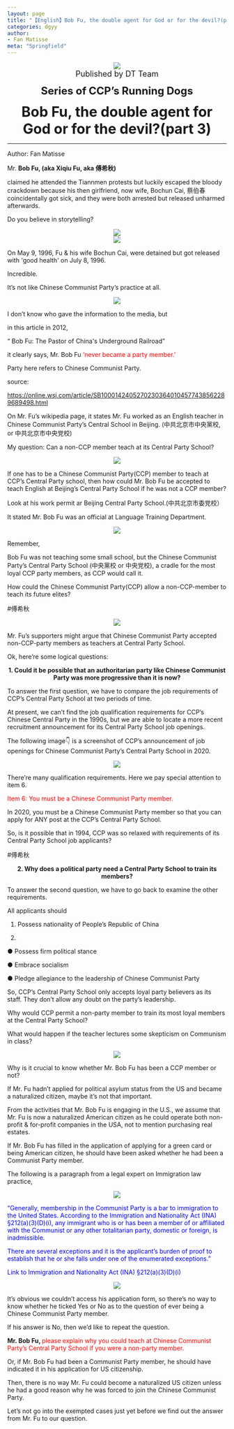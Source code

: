 ```yaml
---
layout: page
title: "【English】Bob Fu, the double agent for God or for the devil?(part 3)"
categories: dgyy
author:
- Fan Matisse
meta: "Springfield"
---
```




<center>
    <img src="../../../../image/dt/logo.png"/>
</center>

<center>
    <font size=4>
        Published by DT Team
    </font>
</center>
    
**<center><font size=5>Series of CCP’s Running Dogs</font></center>**
    
**<center><font size=6>Bob Fu, the double agent for God or for the devil?(part 3)</font></center>**

<hr>

Author: Fan Matisse

Mr. **Bob Fu, (aka Xiqiu Fu, aka 傅希秋)**

claimed he attended the Tiannmen protests but luckily escaped the bloody crackdown because his then girlfriend, now wife, Bochun Cai, 蔡伯春coincidentally got sick, and they were both arrested but released unharmed afterwards.

Do you believe in storytelling?

<center>
    <img src="../../../../image/dt/fxq_3_1.png"/>
</center>

<center>
    <img src="../../../../image/dt/fxq_3_2.png"/>
</center>

On May 9, 1996, Fu & his wife Bochun Cai, were detained but got released with 'good health' on July 8, 1996. 

Incredible. 

It’s not like Chinese Communist Party’s practice at all.

<center>
    <img src="../../../../image/dt/fxq_3_3.png"/>
</center>

I don’t know who gave the information to the media, but 

in this article in 2012, 

“ Bob Fu: The Pastor of China's Underground Railroad”

it clearly says, Mr. Bob Fu <font color="red">‘never became a party member.’ </font>

Party here refers to Chinese Communist Party.

source:

https://online.wsj.com/article/SB10001424052702303640104577438562289689498.html

On Mr. Fu’s wikipedia page, it states Mr. Fu worked as an English teacher in Chinese Communist Party’s Central School in Beijing. (中共北京市中央黨校, or 中共北京市中央党校)

My question: Can a non-CCP member teach at its Central Party School?

<center>
    <img src="../../../../image/dt/fxq_3_4.png"/>
</center>

If one has to be a Chinese Communist Party(CCP) member to teach at CCP’s Central Party school, then how could Mr. Bob Fu be accepted to teach English at Beijing’s Central Party School if he was not a CCP member? 

Look at his work permit ar Beijing Central Party School.(中共北京市委党校）

It stated Mr. Bob Fu was an official at Language Training Department.

<center>
    <img src="../../../../image/dt/fxq_3_5.png"/>
</center>

Remember, 

Bob Fu was not teaching some small school, but the Chinese Communist Party’s Central Party School (中央黨校 or 中央党校), a cradle for the most loyal CCP party members, as CCP would call it.

How could the Chinese Communist Party(CCP) allow a non-CCP-member to teach its future elites?

#傅希秋

<center>
    <img src="../../../../image/dt/fxq_3_6.png"/>
</center>

Mr. Fu’s supporters might argue that Chinese Communist Party accepted non-CCP-party members as teachers at Central Party School. 

Ok, here’re some logical questions:

<b><center>1.	Could it be possible that an authoritarian party like Chinese Communist Party was more progressive than it is now?</center></b>

To answer the first question, we have to compare the job requirements of CCP’s Central Party School at two periods of time.

At present, we can’t find the job qualification requirements for CCP’s Chinese Central Party in the 1990s, but we are able to locate a more recent  recruitment announcement for its Central Party School job openings.

The following image👇 is a screenshot of CCP’s announcement of job openings for Chinese Communist Party’s Central Party School in 2020.

<center>
    <img src="../../../../image/dt/fxq_3_7.png"/>
</center>

There’re many qualification requirements. Here we pay special attention to item 6. 

<font color="red">Item 6: You must be a Chinese Communist Party member.</font>


In 2020, you must be a Chinese Communist Party member so that you can apply for ANY post at the CCP’s Central Party School.

So, is it possible that in 1994, CCP was so relaxed with requirements of its Central Party School job applicants?

#傅希秋

<b><center>2.	Why does a political party need a Central Party School to train its members?</center></b>

To answer the second question, we have to go back to examine the other requirements.

All applicants should

1) Possess nationality of People’s Republic of  China 

2) 

●	Possess firm political stance

●	Embrace socialism 

●	Pledge allegiance to the leadership of Chinese  Communist Party 

So, CCP’s Central Party School only accepts loyal party believers as its staff. They don’t allow any doubt on the party’s leadership.

Why would CCP permit a non-party member to train its most loyal members at the Central Party School?

What would happen if the teacher lectures some skepticism on Communism in class? 

<center>
    <img src="../../../../image/dt/fxq_3_8.png"/>
</center>

Why is it crucial to know whether Mr. Bob Fu has been a CCP member or not? 

If Mr. Fu hadn’t applied for political asylum status from the US and became a naturalized citizen, maybe it’s not that important.

From the activities that Mr. Bob Fu is engaging in the U.S., we assume that Mr. Fu is now a naturalized American citizen as he could operate both non-profit & for-profit companies in the USA, not to mention purchasing real estates.

If Mr. Bob Fu has filled in the application of applying for a green card or being American citizen, he should have been asked whether he had been a Communist Party member.

The following is a paragraph from a legal expert on Immigration law  practice,

<center>
    <img src="../../../../image/dt/fxq_3_9.png"/>
</center>

<font color="blue">“Generally, membership in the Communist Party is a bar to immigration to the United States.  According to the Immigration and Nationality Act (INA) §212(a)(3)(D)(i), any immigrant who is or has been a member of or affiliated with the Communist or any other totalitarian party, domestic or foreign, is inadmissible. </font>
<p><p>

<font color="blue">There are several exceptions and it is the applicant’s burden of proof to establish that he or she falls under one of the enumerated exceptions.”</font>
<p><p>

<font color="blue">Link to Immigration and Nationality Act (INA) §212(a)(3)(D)(i)</font>
</p>

<center>
    <img src="../../../../image/dt/fxq_3_10.png"/>
</center>
<p><p>

It’s obvious we couldn’t access his application form, so there’s no way to know whether he ticked Yes or No as to the question of ever being a Chinese Communist Party member.<p><p>

If his answer is No, then we’d like to repeat the question. <p><p>

<b>Mr. Bob Fu, </b><font color="red">please explain why you could teach at Chinese Communist Party’s Central Party School if you were a non-party member.</font><p><p>

Or, if Mr. Bob Fu had been a Communist Party member, he should have indicated  it in his application for US citizenship. <p><p>

Then, there is no way Mr. Fu could become a naturalized US citizen unless he had a good reason why he was forced to join the Chinese Communist Party.<p><p>

Let’s not go into the exempted cases just yet before we find out the answer from Mr. Fu to our question.